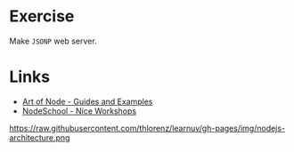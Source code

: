 # Exercise

Make `JSONP` web server.

# Links

- [Art of Node - Guides and Examples](https://github.com/maxogden/art-of-node#callbacks)
- [NodeSchool - Nice Workshops](https://nodeschool.io/)

https://raw.githubusercontent.com/thlorenz/learnuv/gh-pages/img/nodejs-architecture.png